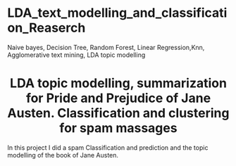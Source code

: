 # LDA_text_modelling_and_classification_Reaserch
 Naive bayes, Decision Tree, Random Forest, Linear Regression,Knn, Agglomerative text mining, LDA topic modelling
<h1 align="center">LDA topic modelling, summarization for Pride and Prejudice of Jane Austen. Classification and clustering for spam massages </h1>
<p> In this project I did a spam Classification and prediction and the topic modelling of the book of Jane Austen.
<br>
